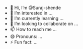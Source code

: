 - 👋 Hi, I’m @Suraj-shende
- 👀 I’m interested in ...
- 🌱 I’m currently learning ...
- 💞️ I’m looking to collaborate on ...
- 📫 How to reach me ...
- 😄 Pronouns: ...
- ⚡ Fun fact: ...

<!---
Suraj-shende/Suraj-shende is a ✨ special ✨ repository because its `README.md` (this file) appears on your GitHub profile.
You can click the Preview link to take a look at your changes.
--->
